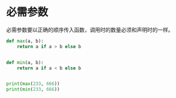 # 必需参数

必需参数要以正确的顺序传入函数，调用时的数量必须和声明时的一样。

```python
def max(a, b):
    return a if a > b else b


def min(a, b):
    return a if a < b else b


print(max(233, 666))
print(min(233, 666))
```

